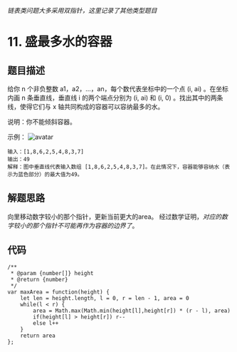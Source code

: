 *链表类问题大多采用双指针，这里记录了其他类型题目*

# 11. 盛最多水的容器

## 题目描述
给你 n 个非负整数 a1，a2，...，an，每个数代表坐标中的一个点 (i, ai) 。在坐标内画 n 条垂直线，垂直线 i 的两个端点分别为 (i, ai) 和 (i, 0) 。找出其中的两条线，使得它们与 x 轴共同构成的容器可以容纳最多的水。

说明：你不能倾斜容器。

示例：
![avatar](https://aliyun-lc-upload.oss-cn-hangzhou.aliyuncs.com/aliyun-lc-upload/uploads/2018/07/25/question_11.jpg)
```
输入：[1,8,6,2,5,4,8,3,7]
输出：49 
解释：图中垂直线代表输入数组 [1,8,6,2,5,4,8,3,7]。在此情况下，容器能够容纳水（表示为蓝色部分）的最大值为49。
```

## 解题思路
向里移动数字较小的那个指针，更新当前更大的area。
经过数学证明，*对应的数字较小的那个指针不可能再作为容器的边界了*。

## 代码
```
/**
 * @param {number[]} height
 * @return {number}
 */
var maxArea = function(height) {
    let len = height.length, l = 0, r = len - 1, area = 0
    while(l < r) {
        area = Math.max(Math.min(height[l],height[r]) * (r - l), area)
        if(height[l] > height[r]) r--
        else l++
    }
    return area
};
```